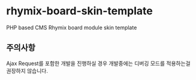 # rhymix-board-skin-template
PHP based CMS Rhymix board module skin template

## 주의사항
Ajax Request를 포함한 개발을 진행하실 경우 개발중에는 디버깅 모드를 적용하는걸 권장하지 않습니다.